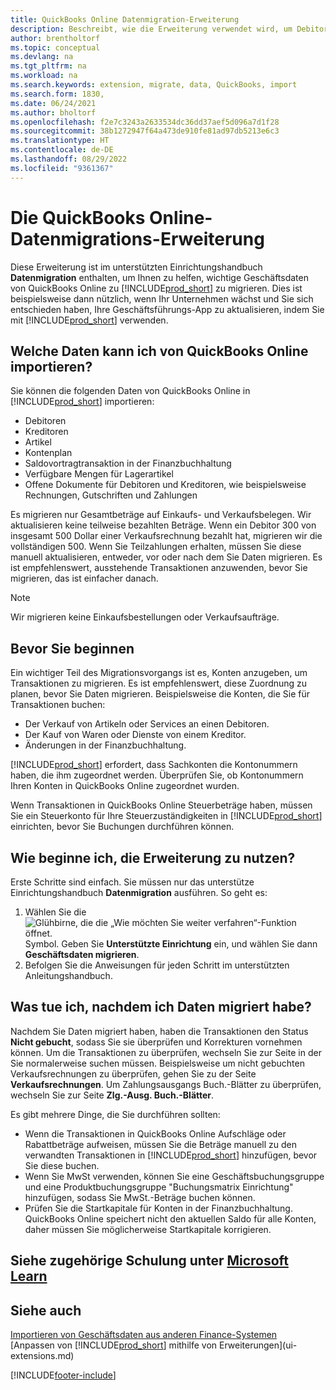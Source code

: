 ```yaml
---
title: QuickBooks Online Datenmigration-Erweiterung
description: Beschreibt, wie die Erweiterung verwendet wird, um Debitoren, Kreditoren, Artikel und Konten aus QuickBooks Online zu Business Central zu migrieren.
author: brentholtorf
ms.topic: conceptual
ms.devlang: na
ms.tgt_pltfrm: na
ms.workload: na
ms.search.keywords: extension, migrate, data, QuickBooks, import
ms.search.form: 1830,
ms.date: 06/24/2021
ms.author: bholtorf
ms.openlocfilehash: f2e7c3243a2633534dc36dd37aef5d096a7d1f28
ms.sourcegitcommit: 38b1272947f64a473de910fe81ad97db5213e6c3
ms.translationtype: HT
ms.contentlocale: de-DE
ms.lasthandoff: 08/29/2022
ms.locfileid: "9361367"
---
```

# <a name="the-quickbooks-online-data-migration-extension"></a>Die QuickBooks Online-Datenmigrations-Erweiterung

Diese Erweiterung ist im unterstützten Einrichtungshandbuch **Datenmigration** enthalten, um Ihnen zu helfen, wichtige Geschäftsdaten von QuickBooks Online zu [!INCLUDE[prod_short](includes/prod_short.md)] zu migrieren. Dies ist beispielsweise dann nützlich, wenn Ihr Unternehmen wächst und Sie sich entschieden haben, Ihre Geschäftsführungs-App zu aktualisieren, indem Sie mit [!INCLUDE[prod_short](includes/prod_short.md)] verwenden.

## <a name="what-data-can-i-import-from-quickbooks-online"></a>Welche Daten kann ich von QuickBooks Online importieren?

Sie können die folgenden Daten von QuickBooks Online in [!INCLUDE[prod_short](includes/prod_short.md)] importieren:  

* Debitoren
* Kreditoren
* Artikel
* Kontenplan
* Saldovortragtransaktion in der Finanzbuchhaltung
* Verfügbare Mengen für Lagerartikel
* Offene Dokumente für Debitoren und Kreditoren, wie beispielsweise Rechnungen, Gutschriften und Zahlungen

Es migrieren nur Gesamtbeträge auf Einkaufs- und Verkaufsbelegen. Wir aktualisieren keine teilweise bezahlten Beträge. Wenn ein Debitor 300 von insgesamt 500 Dollar einer Verkaufsrechnung bezahlt hat, migrieren wir die vollständigen 500. Wenn Sie Teilzahlungen erhalten, müssen Sie diese manuell aktualisieren, entweder, vor oder nach dem Sie Daten migrieren. Es ist empfehlenswert, ausstehende Transaktionen anzuwenden, bevor Sie migrieren, das ist einfacher danach.

> [!NOTE]  
> Wir migrieren keine Einkaufsbestellungen oder Verkaufsaufträge.

## <a name="before-you-start"></a>Bevor Sie beginnen

Ein wichtiger Teil des Migrationsvorgangs ist es, Konten anzugeben, um Transaktionen zu migrieren. Es ist empfehlenswert, diese Zuordnung zu planen, bevor Sie Daten migrieren. Beispielsweise die Konten, die Sie für Transaktionen buchen:  

* Der Verkauf von Artikeln oder Services an einen Debitoren.
* Der Kauf von Waren oder Dienste von einem Kreditor.  
* Änderungen in der Finanzbuchhaltung.  

[!INCLUDE[prod_short](includes/prod_short.md)] erfordert, dass Sachkonten die Kontonummern haben, die ihm zugeordnet werden. Überprüfen Sie, ob Kontonummern Ihren Konten in QuickBooks Online zugeordnet wurden.

Wenn Transaktionen in QuickBooks Online Steuerbeträge haben, müssen Sie ein Steuerkonto für Ihre Steuerzuständigkeiten in [!INCLUDE[prod_short](includes/prod_short.md)] einrichten, bevor Sie Buchungen durchführen können.

## <a name="how-do-i-start-using-the-extension"></a>Wie beginne ich, die Erweiterung zu nutzen?

Erste Schritte sind einfach. Sie müssen nur das unterstütze Einrichtungshandbuch **Datenmigration** ausführen. So geht es:

1. Wählen Sie die ![Glühbirne, die die „Wie möchten Sie weiter verfahren“-Funktion öffnet.](media/ui-search/search_small.png "Was möchten Sie tun?") Symbol. Geben Sie **Unterstützte Einrichtung** ein, und wählen Sie dann **Geschäftsdaten migrieren**.
2. Befolgen Sie die Anweisungen für jeden Schritt im unterstützten Anleitungshandbuch.

## <a name="what-do-i-do-after-i-migrate-data"></a>Was tue ich, nachdem ich Daten migriert habe?

Nachdem Sie Daten migriert haben, haben die Transaktionen den Status **Nicht gebucht**, sodass Sie sie überprüfen und Korrekturen vornehmen können. Um die Transaktionen zu überprüfen, wechseln Sie zur Seite in der Sie normalerweise suchen müssen. Beispielsweise um nicht gebuchten Verkaufsrechnungen zu überprüfen, gehen Sie zu der Seite **Verkaufsrechnungen**. Um Zahlungsausgangs Buch.-Blätter zu überprüfen, wechseln Sie zur Seite **Zlg.-Ausg. Buch.-Blätter**.  

Es gibt mehrere Dinge, die Sie durchführen sollten:

* Wenn die Transaktionen in QuickBooks Online Aufschläge oder Rabattbeträge aufweisen, müssen Sie die Beträge manuell zu den verwandten Transaktionen in [!INCLUDE[prod_short](includes/prod_short.md)] hinzufügen, bevor Sie diese buchen.
* Wenn Sie MwSt verwenden, können Sie eine Geschäftsbuchungsgruppe und eine Produktbuchungsgruppe "Buchungsmatrix Einrichtung" hinzufügen, sodass Sie MwSt.-Beträge buchen können.
* Prüfen Sie die Startkapitale für Konten in der Finanzbuchhaltung. QuickBooks Online speichert nicht den aktuellen Saldo für alle Konten, daher müssen Sie möglicherweise Startkapitale korrigieren.

## <a name="see-related-training-at-microsoft-learn"></a>Siehe zugehörige Schulung unter [Microsoft Learn](/learn/modules/migrate-data-dynamics-365-business-central/)

## <a name="see-also"></a>Siehe auch

[Importieren von Geschäftsdaten aus anderen Finance-Systemen](across-import-data-configuration-packages.md)  
[Anpassen von [!INCLUDE[prod_short](includes/prod_short.md)] mithilfe von Erweiterungen](ui-extensions.md)  

[!INCLUDE[footer-include](includes/footer-banner.md)]
